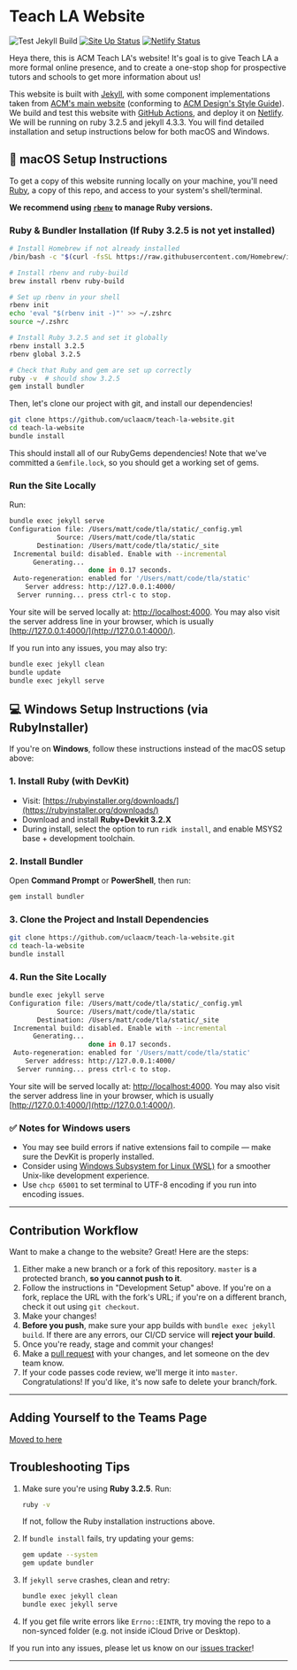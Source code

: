 
# Teach LA Website

![Test Jekyll Build](https://github.com/uclaacm/teach-la-website/workflows/Test%20Jekyll%20Build/badge.svg)
[![Site Up Status](https://img.shields.io/website?url=https%3A%2F%2Fteachla.uclaacm.com)](https://teachla.uclaacm.com)
[![Netlify Status](https://api.netlify.com/api/v1/badges/d79c1e55-71c6-45c5-8938-f0ffe477e8a3/deploy-status)](https://app.netlify.com/sites/unruffled-perlman-fe51d2/deploys)

Heya there, this is ACM Teach LA's website! It's goal is to give Teach LA a more formal online presence, and to create a one-stop shop for prospective tutors and schools to get more information about us!

This website is built with [Jekyll](https://jekyllrb.com), with some component implementations taken from [ACM's main website](https://github.com/uclaacm/website) (conforming to [ACM Design's Style Guide](https://github.com/uclaacm/Styleguide)). We build and test this website with [GitHub Actions](https://github.com/features/actions), and deploy it on [Netlify](https://www.netlify.com/). We will be running on ruby 3.2.5 and jekyll 4.3.3. You will find detailed installation and setup instructions below for both macOS and Windows.

## 🍎 macOS Setup Instructions

To get a copy of this website running locally on your machine, you'll need [Ruby](https://www.ruby-lang.org/en/), a copy of this repo, and access to your system's shell/terminal.

**We recommend using [`rbenv`](https://github.com/rbenv/rbenv) to manage Ruby versions.**

### Ruby & Bundler Installation (If Ruby 3.2.5 is not yet installed)

```bash
# Install Homebrew if not already installed
/bin/bash -c "$(curl -fsSL https://raw.githubusercontent.com/Homebrew/install/HEAD/install.sh)"

# Install rbenv and ruby-build
brew install rbenv ruby-build

# Set up rbenv in your shell
rbenv init
echo 'eval "$(rbenv init -)"' >> ~/.zshrc
source ~/.zshrc

# Install Ruby 3.2.5 and set it globally
rbenv install 3.2.5
rbenv global 3.2.5

# Check that Ruby and gem are set up correctly
ruby -v  # should show 3.2.5
gem install bundler
```

Then, let's clone our project with git, and install our dependencies!

```bash
git clone https://github.com/uclaacm/teach-la-website.git
cd teach-la-website
bundle install
```

This should install all of our RubyGems dependencies! Note that we've committed a `Gemfile.lock`, so you should get a working set of gems.

### Run the Site Locally

Run:

```bash
bundle exec jekyll serve
Configuration file: /Users/matt/code/tla/static/_config.yml
            Source: /Users/matt/code/tla/static
       Destination: /Users/matt/code/tla/static/_site
 Incremental build: disabled. Enable with --incremental
      Generating... 
                    done in 0.17 seconds.
 Auto-regeneration: enabled for '/Users/matt/code/tla/static'
    Server address: http://127.0.0.1:4000/
  Server running... press ctrl-c to stop.
```

Your site will be served locally at: [http://localhost:4000](http://localhost:4000). You may also visit the server address line in your browser, which is usually [http://127.0.0.1:4000/](http://127.0.0.1:4000/).


If you run into any issues, you may also try:

```bash
bundle exec jekyll clean
bundle update
bundle exec jekyll serve

```

## 💻 Windows Setup Instructions (via RubyInstaller)

If you're on **Windows**, follow these instructions instead of the macOS setup above:

### 1. Install Ruby (with DevKit)

- Visit: [https://rubyinstaller.org/downloads/](https://rubyinstaller.org/downloads/)
- Download and install **Ruby+Devkit 3.2.X** 
- During install, select the option to run `ridk install`, and enable MSYS2 base + development toolchain.

### 2. Install Bundler

Open **Command Prompt** or **PowerShell**, then run:

```bash
gem install bundler
```

### 3. Clone the Project and Install Dependencies

```bash
git clone https://github.com/uclaacm/teach-la-website.git
cd teach-la-website
bundle install
```

### 4. Run the Site Locally

```bash
bundle exec jekyll serve
Configuration file: /Users/matt/code/tla/static/_config.yml
            Source: /Users/matt/code/tla/static
       Destination: /Users/matt/code/tla/static/_site
 Incremental build: disabled. Enable with --incremental
      Generating... 
                    done in 0.17 seconds.
 Auto-regeneration: enabled for '/Users/matt/code/tla/static'
    Server address: http://127.0.0.1:4000/
  Server running... press ctrl-c to stop.
```

Your site will be served locally at: [http://localhost:4000](http://localhost:4000). You may also visit the server address line in your browser, which is usually [http://127.0.0.1:4000/](http://127.0.0.1:4000/).

### ✅ Notes for Windows users

- You may see build errors if native extensions fail to compile — make sure the DevKit is properly installed.
- Consider using [Windows Subsystem for Linux (WSL)](https://learn.microsoft.com/en-us/windows/wsl/) for a smoother Unix-like development experience.
- Use `chcp 65001` to set terminal to UTF-8 encoding if you run into encoding issues.
---

## Contribution Workflow

Want to make a change to the website? Great! Here are the steps:

1. Either make a new branch or a fork of this repository. `master` is a protected branch, **so you cannot push to it**.
2. Follow the instructions in "Development Setup" above. If you're on a fork, replace the URL with the fork's URL; if you're on a different branch, check it out using `git checkout`.
3. Make your changes!
4. **Before you push**, make sure your app builds with `bundle exec jekyll build`. If there are any errors, our CI/CD service will **reject your build**.
5. Once you're ready, stage and commit your changes!
6. Make a [pull request](https://github.com/uclaacm/teach-la-website/pulls) with your changes, and let someone on the dev team know.
7. If your code passes code review, we'll merge it into `master`. Congratulations! If you'd like, it's now safe to delete your branch/fork.

---

## Adding Yourself to the Teams Page

[Moved to here](https://github.com/uclaacm/teach-la-website/blob/master/_team/README.md)

## Troubleshooting Tips

1. Make sure you're using **Ruby 3.2.5**. Run:

   ```bash
   ruby -v
   ```

   If not, follow the Ruby installation instructions above.

2. If `bundle install` fails, try updating your gems:

   ```bash
   gem update --system
   gem update bundler
   ```

3. If `jekyll serve` crashes, clean and retry:

   ```bash
   bundle exec jekyll clean
   bundle exec jekyll serve
   ```

4. If you get file write errors like `Errno::EINTR`, try moving the repo to a non-synced folder (e.g. not inside iCloud Drive or Desktop).


If you run into any issues, please let us know on our [issues tracker](https://github.com/uclaacm/teach-la-website)!

---

